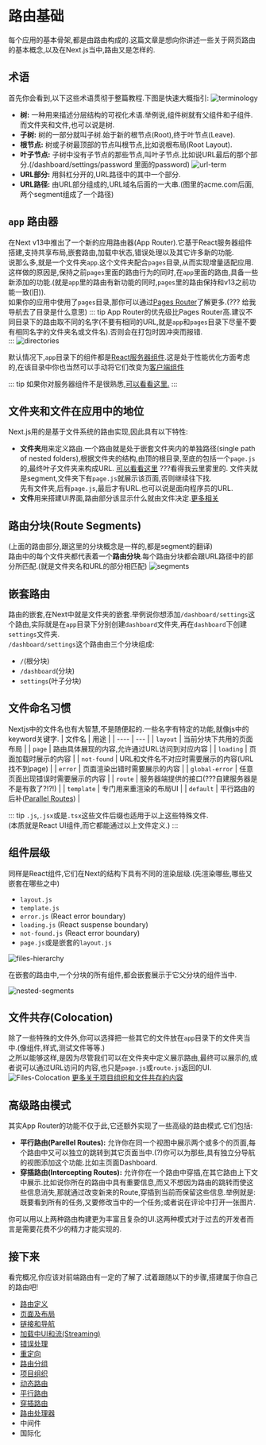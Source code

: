 # 路由基础

每个应用的基本骨架,都是由路由构成的.这篇文章是想向你讲述一些关于网页路由的基本概念,以及在Next.js当中,路由又是怎样的.

## 术语
首先你会看到,以下这些术语贯彻于整篇教程.下图是快速大概指引:
![terminology](./imgs/terminology-component-tree.jpg)
- **树:** 一种用来描述分层结构的可视化术语.举例说,组件树就有父组件和子组件.而文件夹和文件,也可以说是树.
- **子树:** 树的一部分就叫子树.始于新的根节点(Root),终于叶节点(Leave).
- **根节点:** 树或子树最顶部的节点叫根节点,比如说根布局(Root Layout).
- **叶子节点:** 子树中没有子节点的那些节点,叫叶子节点.比如说URL最后的那个部分.(/dashboard/settings/password 里面的password)
![url-term](./imgs//terminology-url-anatomy.jpg)
- **URL部分:** 用斜杠分开的,URL路径中的其中一个部分.
- **URL路径:** 由URL部分组成的,URL域名后面的一大串.(图里的acme.com后面,两个segment组成了一个路径)

## `app` 路由器
在Next v13中推出了一个新的应用路由器(App Router).它基于React服务器组件搭建,支持共享布局,嵌套路由,加载中状态,错误处理以及其它许多新的功能.  
说那么多,就是一个文件夹`app`.这个文件夹配合`pages`目录,从而实现增量适配应用.这样做的原因是,保持之前`pages`里面的路由行为的同时,在`app`里面的路由,具备一些新添加的功能.(就是`app`里的路由有新功能的同时,`pages`里的路由保持和v13之前功能一致(旧)).  
如果你的应用中使用了`pages`目录,那你可以通过[Pages Router](https://nextjs.org/docs/pages/building-your-application/routing)了解更多.(??? 给我导航去了目录是什么意思)
::: tip
App Router的优先级比Pages Router高.建议不同目录下的路由取不同的名字(不要有相同的URL,就是`app`和`pages`目录下尽量不要有相同名字的文件夹名或文件名).否则会在打包时因冲突而报错.  
:::
![directories](./imgs/next-router-directories.jpg)

默认情况下,`app`目录下的组件都是[React服务器组件](https://nextjs.org/docs/app/building-your-application/rendering/server-components).这是处于性能优化方面考虑的,在该目录中你也当然可以手动将它们改变为[客户端组件](https://nextjs.org/docs/app/building-your-application/rendering/client-components)

::: tip
如果你对服务器组件不是很熟悉,[可以看看这里.](https://nextjs.org/docs/app/building-your-application/rendering/server-components)
:::

## 文件夹和文件在应用中的地位
Next.js用的是基于文件系统的路由实现,因此具有以下特性:
- **文件夹**用来定义路由.一个路由就是处于嵌套文件夹内的单独路径(single path of nested folders),根据文件夹的结构,由顶的根目录,至底的包括一个`page.js`的,最终叶子文件夹来构成URL.
[可以看看这里](https://nextjs.org/docs/app/building-your-application/routing/defining-routes)
???看得我云里雾里的. 文件夹就是segment,文件夹下有`page.js`就展示该页面,否则继续往下找.    
先有文件夹,后有`page.js`,最后才有URL.也可以说是面向程序员的URL.
- **文件**用来搭建UI界面,路由部分该显示什么就由文件决定.[更多相关](https://nextjs.org/docs/app/building-your-application/routing#file-conventions)

## 路由分块(Route Segments)
(上面的路由部分,跟这里的分块概念是一样的,都是segment的翻译)  
路由中的每个文件夹都代表着一个**路由分块**.每个路由分块都会跟URL路径中的部分所匹配.(就是文件夹名和URL的部分相匹配)
![segments](./imgs/route-segments-to-path-segments.jpg)

## 嵌套路由
路由的嵌套,在Next中就是文件夹的嵌套.举例说你想添加`/dashboard/settings`这个路由,实际就是在`app`目录下分别创建`dashboard`文件夹,再在`dashboard`下创建`settings`文件夹.  
`/dashboard/settings`这个路由由三个分块组成:
- `/`(根分块)
- `/dashboard`(分块)
- `settings`(叶子分块)

## 文件命名习惯
Nextjs中的文件名也有大智慧,不是随便起的.一些名字有特定的功能,就像js中的keyword关键字.
| 文件名 |  用途 | 
| ---- | --- | 
| `layout` | 当前分块下共用的页面布局 | 
| `page` | 路由具体展现的内容,允许通过URL访问到对应内容 | 
| `loading` | 页面加载时展示的内容 | 
|  `not-found` |  URL和文件名不对应时需要展示的内容(URL找不到page)  |
| `error` |  页面渲染出错时需要展示的内容  |
|  `global-error` |  任意页面出现错误时需要展示的内容  |
|  `route` |  服务器端提供的接口(???自建服务器是不是有救了?!?!)  |
|  `template` |  专门用来重渲染的布局UI  |
|  `default` |  平行路由的后补([Parallel Routes](https://nextjs.org/docs/app/building-your-application/routing/parallel-routes))  |

::: tip
`.js`,`.jsx`或是`.tsx`这些文件后缀也适用于以上这些特殊文件.  
(本质就是React UI组件,而它都能通过以上文件定义.)
:::

## 组件层级
同样是React组件,它们在Next的结构下具有不同的渲染层级.(先渲染哪些,哪些又嵌套在哪些之中)
- `layout.js`
- `template.js`
- `error.js` (React error boundary)
- `loading.js` (React suspense boundary)
- `not-found.js` (React error boundary)
- `page.js`或是嵌套的`layout.js`

![files-hierarchy](./imgs/file-conventions-component-hierarchy.jpg)

在嵌套的路由中,一个分块的所有组件,都会嵌套展示于它父分块的组件当中.

![nested-segments](./imgs/nested-file-conventions-component-hierarchy.jpg)

## 文件共存(Colocation)
除了一些特殊的文件外,你可以选择把一些其它的文件放在`app`目录下的文件夹当中.(像组件,样式,测试文件等等.)  
之所以能够这样,是因为尽管我们可以在文件夹中定义展示路由,最终可以展示的,或者说可以通过URL访问的内容,也只是`page.js`或`route.js`返回的UI.
![Files-Colocation](./imgs/project-organization-colocation.jpg)
[更多关于项目组织和文件共存的内容](https://nextjs.org/docs/app/building-your-application/routing/colocation)

## 高级路由模式
其实App Router的功能不仅于此,它还额外实现了一些高级的路由模式.它们包括:
- **平行路由(Parellel Routes):** 允许你在同一个视图中展示两个或多个的页面,每个路由中又可以独立的跳转到其它页面当中.(?)你可以为那些,具有独立分导航的视图添加这个功能.比如主页面Dashboard.
- **穿插路由(Intercepting Routes):** 允许你在一个路由中穿插,在其它路由上下文中展示.比如说你所在的路由中具有重要信息,而又不想因为路由的跳转而使这些信息消失,那就通过改变新来的Route,穿插到当前而保留这些信息.举例就是:既要看到所有的任务,又要修改当中的一个任务;或者说在评论中打开一张图片.

你可以用以上两种路由构建更为丰富且复杂的UI.这两种模式对于过去的开发者而言是需要花费不少的精力才能实现的.

## 接下来
看完概况,你应该对前端路由有一定的了解了.试着跟随以下的步骤,搭建属于你自己的路由吧!
* [路由定义](defining-routes.md)
* [页面及布局](pages-and-layouts.md)
* [链接和导航](linking-and-navigating.md)
* [加载中UI和流(Streaming)](loading-and-streaming.md)
* [错误处理](error-handling.md)
* [重定向](redirect.md)
* [路由分组](route-groups.md)
* [项目组织](project-organization.md)
* [动态路由](dynamic-routes.md)
* [平行路由](parallel-routes.md)
* [穿插路由](intercepting-routes.md)
* [路由处理器](route-handlers.md)
* 中间件
* 国际化